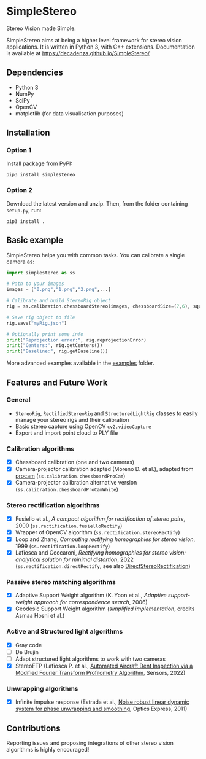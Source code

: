 # SimpleStereo
Stereo Vision made Simple.

SimpleStereo aims at being a higher level framework for stereo vision applications. It is written in Python 3, with C++ extensions.
Documentation is available at https://decadenza.github.io/SimpleStereo/

## Dependencies
* Python 3
* NumPy
* SciPy
* OpenCV
* matplotlib (for data visualisation purposes)

## Installation
### Option 1
Install package from PyPI:
```
pip3 install simplestereo
```

### Option 2
Download the latest version and unzip. Then, from the folder containing `setup.py`, run:
```
pip3 install .
```

## Basic example
SimpleStereo helps you with common tasks. You can calibrate a single camera as:

```python
import simplestereo as ss

# Path to your images
images = ["0.png","1.png","2.png",...]

# Calibrate and build StereoRig object
rig = ss.calibration.chessboardStereo(images, chessboardSize=(7,6), squareSize=60.5)

# Save rig object to file
rig.save("myRig.json")

# Optionally print some info
print("Reprojection error:", rig.reprojectionError)
print("Centers:", rig.getCenters())
print("Baseline:", rig.getBaseline())
```
    
More advanced examples available in the [examples](https://github.com/decadenza/SimpleStereo/tree/master/examples) folder.

## Features and Future Work

### General
* `StereoRig`, `RectifiedStereoRig` and `StructuredLightRig` classes to easily manage your stereo rigs and their calibration
* Basic stereo capture using OpenCV `cv2.videoCapture`
* Export and import point cloud to PLY file
 
### Calibration algorithms
- [x] Chessboard calibration (one and two cameras)
- [x] Camera-projector calibration adapted (Moreno D. et al.), adapted from [procam](https://github.com/kamino410/procam-calibration) (`ss.calibration.chessboardProCam`)
- [x] Camera-projector calibration alternative version (`ss.calibration.chessboardProCamWhite`)

### Stereo rectification algorithms
- [x] Fusiello et al., *A compact algorithm for rectification of stereo pairs*, 2000 (`ss.rectification.fusielloRectify`)
- [x] Wrapper of OpenCV algorithm (`ss.rectification.stereoRectify`)
- [x] Loop and Zhang, *Computing rectifying homographies for stereo vision*, 1999 (`ss.rectification.loopRectify`)
- [x] Lafiosca and Ceccaroni, *Rectifying homographies for stereo vision: analytical solution for minimal distortion*, 2022 (`ss.rectification.directRectify`, see also [DirectStereoRectification](https://github.com/decadenza/DirectStereoRectification))

### Passive stereo matching algorithms
- [x] Adaptive Support Weight algorithm (K. Yoon et al., *Adaptive support-weight approach for correspondence search*, 2006)
- [x] Geodesic Support Weight algorithm (*simplified implementation*, credits Asmaa Hosni et al.)

### Active and Structured light algorithms
- [x] Gray code
- [ ] De Brujin
- [ ] Adapt structured light algorithms to work with two cameras
- [x] StereoFTP (Lafiosca P. et al., [Automated Aircraft Dent Inspection via a Modified Fourier Transform Profilometry Algorithm](https://doi.org/10.3390/s22020433), Sensors, 2022)

### Unwrapping algorithms
- [x] Infinite impulse response (Estrada et al., [Noise robust linear dynamic system for phase unwrapping and smoothing](https://doi.org/10.1364/OE.19.005126), Optics Express, 2011) 

## Contributions
Reporting issues and proposing integrations of other stereo vision algorithms is highly encouraged!
